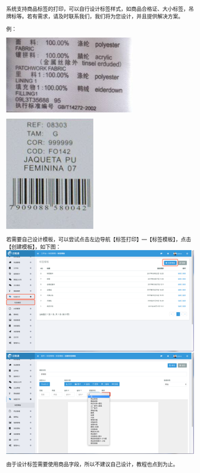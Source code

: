 系统支持商品标签的打印，可以自行设计标签样式，如商品合格证、大小标签，吊牌标等。若有需求，请及时联系我们，我们将为您设计，并且提供解决方案。

例：

![](/assets/dy-7.png)

![](/assets/dy-8.png)

若需要自己设计模板，可以尝试点击左边导航【标签打印】—【标签模板】，点击【创建模板】，如下图：![](/assets/dy-9.png)![](/assets/dy-10.png)

由于设计标签需要使用商品字段，所以不建议自己设计，教程也点到为止。


